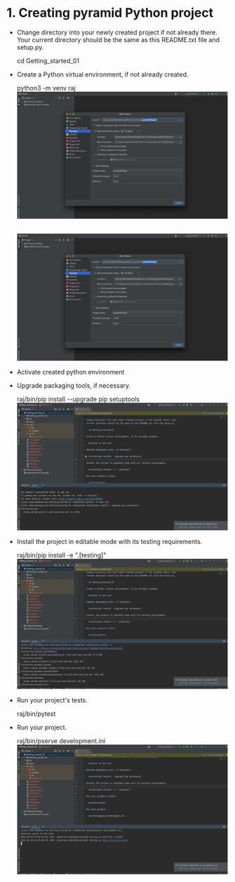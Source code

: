 # 1. Creating pyramid Python project #
- Change directory into your newly created project if not already there. Your
  current directory should be the same as this README.txt file and setup.py.

    cd Getting_started_01

- Create a Python virtual environment, if not already created.

    python3 -m venv raj
    <img src="img/img1.png"/>

    <br/>
    <img src="img/img1.png"/>

- Activate created python environment

- Upgrade packaging tools, if necessary.

    raj/bin/pip install --upgrade pip setuptools
     <img src="img/img3.png"/>

- Install the project in editable mode with its testing requirements.

    raj/bin/pip install -e ".[testing]"
     <img src="img/img4.png"/>

- Run your project's tests.

    raj/bin/pytest

- Run your project.

    raj/bin/pserve development.ini
     <img src="img/img5.png"/>
